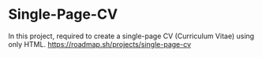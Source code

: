 # Single-Page-CV
In this project, required to create a single-page CV (Curriculum Vitae) using only HTML. 
https://roadmap.sh/projects/single-page-cv
